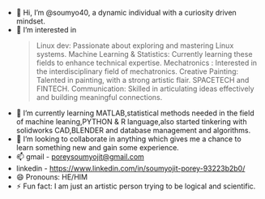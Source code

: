 - 👋 Hi, I’m @soumyo40, a dynamic individual with a curiosity driven mindset.
- 👀 I’m interested in
  > Linux dev: Passionate about exploring and mastering Linux systems.
  > Machine Learning & Statistics: Currently learning these fields to enhance technical expertise.
  > Mechatronics : Interested in the interdisciplinary field of mechatronics.
  > Creative Painting: Talented in painting, with a strong artistic flair.
  > SPACETECH and FINTECH.
  > Communication: Skilled in articulating ideas effectively and building meaningful connections.
- 🌱 I’m currently learning MATLAB,statistical methods needed in the field of machine leaning,PYTHON & R language,also started tinkering with solidworks CAD,BLENDER and 
     database management and algorithms.
- 💞️ I’m looking to collaborate in anything which gives me a chance to learn something new and gain some experience.
- 📫 gmail - poreysoumyojit@gmail.com
-    linkedin - https://www.linkedin.com/in/soumyojit-porey-93223b2b0/
- 😄 Pronouns: HE/HIM
- ⚡ Fun fact: I am just an artistic person trying to be logical and scientific.

<!---
soumyo40/soumyo40 is a ✨ special ✨ repository because its `README.md` (this file) appears on your GitHub profile.
You can click the Preview link to take a look at your changes.
--->

